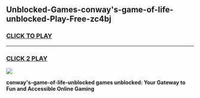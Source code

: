 
## Unblocked-Games-conway's-game-of-life-unblocked-Play-Free-zc4bj
<h3>
<a href="https://premium76.site?title=conway's-game-of-life-unblocked&ref=09A">CLICK TO PLAY</a></h3>
<hr>

<h3>
<a href="https://premium76.site?title=conway's-game-of-life-unblocked&ref=09A">CLICK 2 PLAY</a>
  
</h3>

<a href="https://premium76.site?title=conway's-game-of-life-unblocked&ref=09A"><img src="https://clearcache.store/games.png"></a>


**conway's-game-of-life-unblocked games unblocked: Your Gateway to Fun and Accessible Online Gaming**
